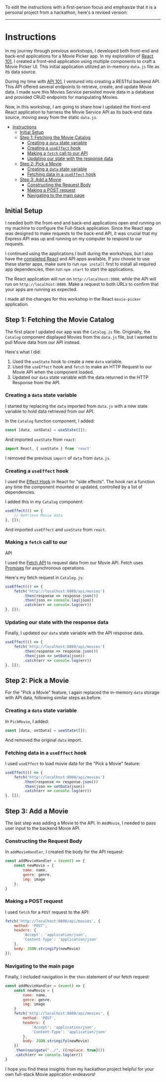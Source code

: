 To edit the instructions with a first-person focus and emphasize that it is a personal project from a hackathon, here's a revised version:

---

# Instructions

In my journey through previous workshops, I developed both front-end and back-end applications for a Movie Picker app. In my exploration of [React 101](https://github.com/Black-and-Hispanic-Tech-Summit/React-101), I created a front-end application using multiple components to craft a Movie Picker UI. This initial application utilized an in-memory `data.js` file as its data source.

During my time with [API 101](https://github.com/Black-and-Hispanic-Tech-Summit/APIs-101), I ventured into creating a RESTful backend API. This API offered several endpoints to retrieve, create, and update Movie data. I made sure this Movies Service persisted movie data in a database and provided CRUD endpoints for manipulating Movies.

Now, in this workshop, I am going to share how I updated the front-end React application to harness the Movie Service API as its back-end data source, moving away from the static `data.js`.

- [Instructions](#instructions)
  - [Initial Setup](#initial-setup)
  - [Step 1: Fetching the Movie Catalog](#step-1-fetching-the-movie-catalog)
    - [Creating a `data` state variable](#creating-a-data-state-variable)
    - [Creating a `useEffect` hook](#creating-a-useeffect-hook)
    - [Making a `fetch` call to our API](#make-a-fetch-call-to-our-api)
    - [Updating our state with the response data](#updating-our-state-with-the-response-data)
  - [Step 2: Pick a Movie](#step-2-pick-a-movie)
    - [Creating a `data` state variable](#create-a-data-state-variable)
    - [Fetching data in a `useEffect` hook](#fetch-data-in-a-useeffect-hook)
  - [Step 3: Add a Movie](#step-3-add-a-movie)
    - [Constructing the Request Body](#construct-the-request-body)
    - [Making a POST request](#making-a-post-request)
    - [Navigating to the main page](#navigate-to-the-main-page)

## Initial Setup

I needed both the front-end and back-end applications open *and running* on my machine to configure the Full-Stack application. Since the React app was designed to make requests to the back-end API, it was crucial that my Express API was up and running on my computer to respond to our requests.

I continued using the applications I built during the workshops, but I also have the [completed React](https://github.com/Black-and-Hispanic-Tech-Summit/React-101/tree/main/movie-picker) and API apps available. If you choose to use these starter apps, make sure to run `npm install` first to install all required app dependencies, then run `npm start` to start the applications.

The React application will run on `http://localhost:3000`, while the API will run on `http://localhost:8080`. Make a request to both URLs to confirm that your apps are running as expected.

I made all the changes for this workshop in the React `movie-picker` application.

## Step 1: Fetching the Movie Catalog

The first place I updated our app was the `Catalog.js` file. Originally, the `Catalog` component displayed Movies from the `data.js` file, but I wanted to pull Movie data from our API instead.

Here's what I did:

1. Used the `useState` hook to create a new `data` variable.
2. Used the `useEffect` hook and `fetch` to make an HTTP Request to our Movie API when the component loaded.
3. Updated our `data` state variable with the data returned in the HTTP Response from the API.

### Creating a `data` state variable

I started by replacing the `data` imported from `data.js` with a new state variable to hold data retrieved from our API.

In the `Catalog` function component, I added:

```jsx
const [data, setData] = useState([]);
```

And imported `useState` from `react`:

```js
import React, { useState } from 'react'
```

I removed the previous `import` of `data` from `data.js`.

### Creating a `useEffect` hook

I used the [Effect Hook](https://reactjs.org/docs/hooks-effect.html) in React for "side effects". The hook ran a function any time the component mounted or updated, controlled by a list of dependencies.

I added this in my `Catalog` component:

```jsx
useEffect(() => {
    // Retrieve Movie data
}, []);
```

And imported `useEffect` and `useState` from `react`.

### Making a `fetch` call to our

 API

I used the [Fetch API](https://developer.mozilla.org/en-US/docs/Web/API/Fetch_API/Using_Fetch) to request data from our Movie API. Fetch uses [Promises](https://developer.mozilla.org/en-US/docs/Web/JavaScript/Reference/Global_Objects/Promise) for asynchronous operations.

Here's my fetch request in `Catalog.js`:

```jsx
useEffect(() => {
    fetch('http://localhost:8080/api/movies')
        .then(response => response.json())
        .then(json => console.log(json))
        .catch(err => console.log(err))
}, []);
```

### Updating our state with the response data

Finally, I updated our `data` state variable with the API response data.

```jsx
useEffect(() => {
    fetch('http://localhost:8080/api/movies')
        .then(response => response.json())
        .then(json => setData(json))
        .catch(err => console.log(err))
}, []);
```

## Step 2: Pick a Movie

For the "Pick a Movie" feature, I again replaced the in-memory `data` storage with API data, following similar steps as before.

### Creating a `data` state variable

In `PickMovie`, I added:

```jsx
const [data, setData] = useState([]);
```

And removed the original `data` import.

### Fetching data in a `useEffect` hook

I used `useEffect` to load movie data for the "Pick a Movie" feature:

```jsx
useEffect(() => {
    fetch('http://localhost:8080/api/movies')
        .then(response => response.json())
        .then(json => setData(json))
        .catch(err => console.log(err))
}, []);
```

## Step 3: Add a Movie

The last step was adding a Movie to the API. In `AddMovie`, I needed to pass user input to the backend Movie API.

### Constructing the Request Body

In `addMovieHandler`, I created the body for the API request:

```jsx
const addMovieHandler = (event) => {
    const newMovie = {
        name: name,
        genre: genre,
        img: image
    };
}
```

### Making a POST request

I used `fetch` for a `POST` request to the API:

```jsx
fetch('http://localhost:8080/api/movies', {
    method: 'POST',
    headers: {
        'Accept': 'application/json',
        'Content-Type': 'application/json'
    },
    body: JSON.stringify(newMovie)
});
```

### Navigating to the main page

Finally, I included navigation in the `then` statement of our fetch request:

```jsx
const addMovieHandler = (event) => {
    const newMovie = {
        name: name,
        genre: genre,
        img: image
    }
    fetch('http://localhost:8080/api/movies', {
        method: 'POST',
        headers: {
            'Accept': 'application/json',
            'Content-Type': 'application/json'
        },
        body: JSON.stringify(newMovie)
    })
    .then(navigate("../", ({replace: true})))
    .catch(err => console.log(err))
}
```

I hope you find these insights from my hackathon project helpful for your own full-stack Movie application endeavors!
